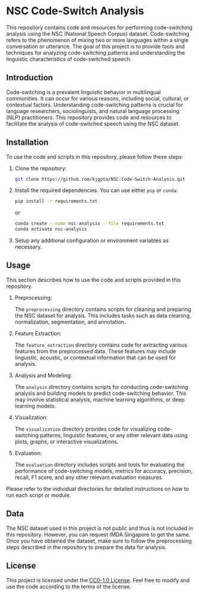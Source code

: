 # NSC Code-Switch Analysis

This repository contains code and resources for performing code-switching analysis using the NSC (National Speech Corpus) dataset. Code-switching refers to the phenomenon of mixing two or more languages within a single conversation or utterance. The goal of this project is to provide tools and techniques for analyzing code-switching patterns and understanding the linguistic characteristics of code-switched speech.

## Introduction

Code-switching is a prevalent linguistic behavior in multilingual communities. It can occur for various reasons, including social, cultural, or contextual factors. Understanding code-switching patterns is crucial for language researchers, sociolinguists, and natural language processing (NLP) practitioners. This repository provides code and resources to facilitate the analysis of code-switched speech using the NSC dataset.

## Installation

To use the code and scripts in this repository, please follow these steps:

1. Clone the repository:

   ```bash
   git clone https://github.com/kjgpta/NSC-Code-Switch-Analysis.git
   ```

2. Install the required dependencies. You can use either `pip` or `conda`:

   ```bash
   pip install -r requirements.txt
   ```

   or

   ```bash
   conda create --name nsc-analysis --file requirements.txt
   conda activate nsc-analysis
   ```

3. Setup any additional configuration or environment variables as necessary.

## Usage

This section describes how to use the code and scripts provided in this repository.

1. Preprocessing:

   The `preprocessing` directory contains scripts for cleaning and preparing the NSC dataset for analysis. This includes tasks such as data cleaning, normalization, segmentation, and annotation.

2. Feature Extraction:

   The `feature_extraction` directory contains code for extracting various features from the preprocessed data. These features may include linguistic, acoustic, or contextual information that can be used for analysis.

3. Analysis and Modeling:

   The `analysis` directory contains scripts for conducting code-switching analysis and building models to predict code-switching behavior. This may involve statistical analysis, machine learning algorithms, or deep learning models.

4. Visualization:

   The `visualization` directory provides code for visualizing code-switching patterns, linguistic features, or any other relevant data using plots, graphs, or interactive visualizations.

5. Evaluation:

   The `evaluation` directory includes scripts and tools for evaluating the performance of code-switching models, metrics for accuracy, precision, recall, F1 score, and any other relevant evaluation measures.

Please refer to the individual directories for detailed instructions on how to run each script or module.

## Data

The NSC dataset used in this project is not public and thus is not included in this repository. However, you can request IMDA Singapore to get the same. Once you have obtained the dataset, make sure to follow the preprocessing steps described in the repository to prepare the data for analysis.

## License

This project is licensed under the [CC0-1.0 License](LICENSE). Feel free to modify and use the code according to the terms of the license.